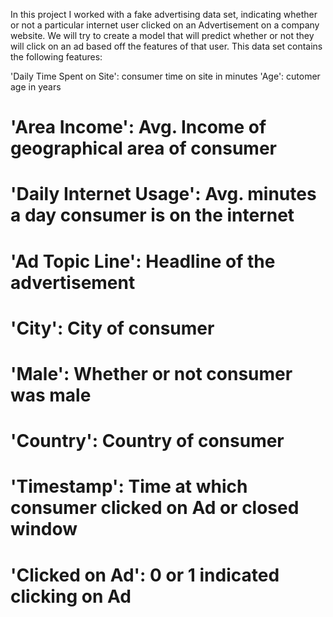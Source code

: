  In this project I worked with a fake advertising data set, indicating whether or not a particular internet user clicked on an Advertisement on a company website.   We will try to create a model that will predict whether or not they will click on an ad based off the features of that user.
 This data set contains the following features:
 
'Daily Time Spent on Site': consumer time on site in minutes
 'Age': cutomer age in years
# 'Area Income': Avg. Income of geographical area of consumer
# 'Daily Internet Usage': Avg. minutes a day consumer is on the internet
# 'Ad Topic Line': Headline of the advertisement
# 'City': City of consumer
# 'Male': Whether or not consumer was male
# 'Country': Country of consumer
# 'Timestamp': Time at which consumer clicked on Ad or closed window
# 'Clicked on Ad': 0 or 1 indicated clicking on Ad
